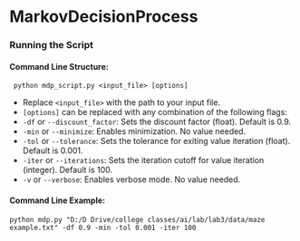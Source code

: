 # MarkovDecisionProcess
### Running the Script
#### Command Line Structure: 
`  python mdp_script.py <input_file> [options]  `
  - Replace `<input_file>` with the path to your input file.
  - `[options]` can be replaced with any combination of the following flags:
  - `-df` or `--discount_factor`: Sets the discount factor (float). Default is 0.9.
  - `-min` or `--minimize`: Enables minimization. No value needed.
  - `-tol` or `--tolerance`: Sets the tolerance for exiting value iteration (float). Default is 0.001.
  - `-iter` or `--iterations`: Sets the iteration cutoff for value iteration (integer). Default is 100.
  - `-v` or `--verbose`: Enables verbose mode. No value needed.
#### **Command Line Example:** 
` python mdp.py "D:/D Drive/college classes/ai/lab/lab3/data/maze example.txt" -df 0.9 -min -tol 0.001 -iter 100 `

